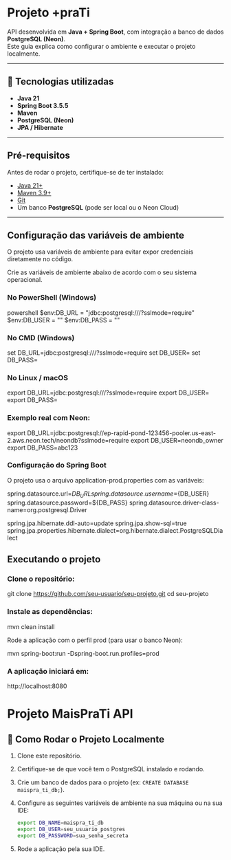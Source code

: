 # Projeto +praTi

API desenvolvida em **Java + Spring Boot**, com integração a banco de dados **PostgreSQL (Neon)**.  
Este guia explica como configurar o ambiente e executar o projeto localmente.

---

## 🚀 Tecnologias utilizadas

- **Java 21**
- **Spring Boot 3.5.5**
- **Maven**
- **PostgreSQL (Neon)**
- **JPA / Hibernate**

---

## Pré-requisitos

Antes de rodar o projeto, certifique-se de ter instalado:

- [Java 21+](https://adoptium.net/)
- [Maven 3.9+](https://maven.apache.org/download.cgi)
- [Git](https://git-scm.com/)
- Um banco **PostgreSQL** (pode ser local ou o Neon Cloud)

---

## Configuração das variáveis de ambiente

O projeto usa variáveis de ambiente para evitar expor credenciais diretamente no código.

Crie as variáveis de ambiente abaixo de acordo com o seu sistema operacional.

### No **PowerShell** (Windows)

powershell
$env:DB_URL = "jdbc:postgresql://<host>/<database>?sslmode=require"
$env:DB_USER = "<usuario>"
$env:DB_PASS = "<senha>"

### No CMD (Windows)

set DB_URL=jdbc:postgresql://<host>/<database>?sslmode=require
set DB_USER=<usuario>
set DB_PASS=<senha>

### No Linux / macOS

export DB_URL=jdbc:postgresql://<host>/<database>?sslmode=require
export DB_USER=<usuario>
export DB_PASS=<senha>

### Exemplo real com Neon:

export DB_URL=jdbc:postgresql://ep-rapid-pond-123456-pooler.us-east-2.aws.neon.tech/neondb?sslmode=require
export DB_USER=neondb_owner
export DB_PASS=abc123

### Configuração do Spring Boot

O projeto usa o arquivo application-prod.properties com as variáveis:

spring.datasource.url=${DB_URL}
spring.datasource.username=${DB_USER}
spring.datasource.password=${DB_PASS}
spring.datasource.driver-class-name=org.postgresql.Driver

spring.jpa.hibernate.ddl-auto=update
spring.jpa.show-sql=true
spring.jpa.properties.hibernate.dialect=org.hibernate.dialect.PostgreSQLDialect

## Executando o projeto
### Clone o repositório:

git clone https://github.com/seu-usuario/seu-projeto.git
cd seu-projeto

### Instale as dependências:

mvn clean install

Rode a aplicação com o perfil prod (para usar o banco Neon):

mvn spring-boot:run -Dspring-boot.run.profiles=prod

### A aplicação iniciará em:

http://localhost:8080

# Projeto MaisPraTi API

## 🚀 Como Rodar o Projeto Localmente

1.  Clone este repositório.
2.  Certifique-se de que você tem o PostgreSQL instalado e rodando.
3.  Crie um banco de dados para o projeto (ex: `CREATE DATABASE maispra_ti_db;`).
4.  Configure as seguintes variáveis de ambiente na sua máquina ou na sua IDE:

    ```bash
    export DB_NAME=maispra_ti_db
    export DB_USER=seu_usuario_postgres
    export DB_PASSWORD=sua_senha_secreta
    ```

5.  Rode a aplicação pela sua IDE.